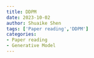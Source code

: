 ```yaml
---
title: DDPM
date: 2023-10-02
author: Shuaike Shen
tags: ['Paper reading','DDPM']
categories: 
- Paper reading
- Generative Model
---
```


